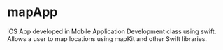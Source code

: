# mapApp
iOS App developed in Mobile Application Development class using swift. Allows a user to map locations using mapKit and other Swift libraries.
